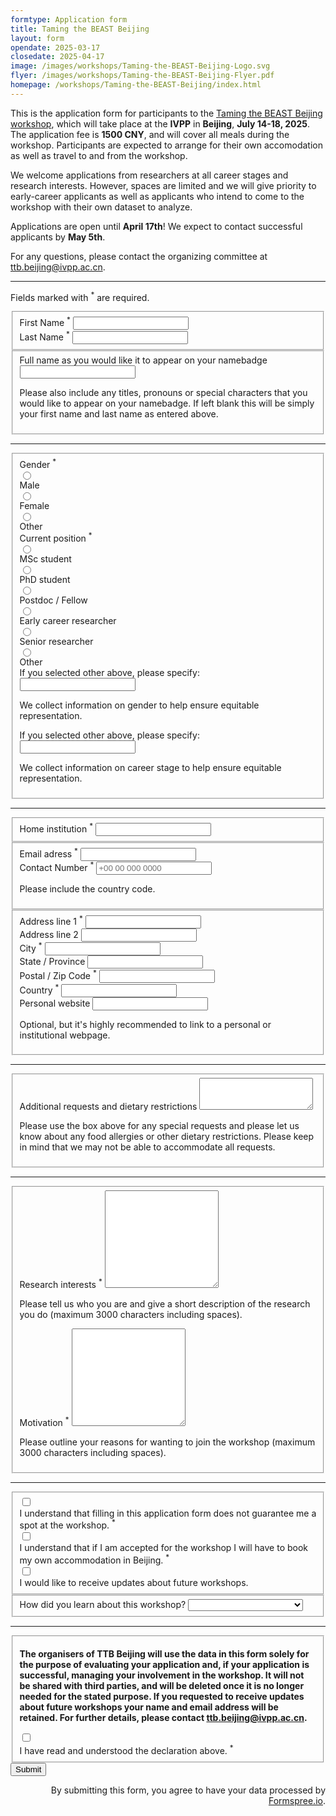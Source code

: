 ```yaml
---
formtype: Application form
title: Taming the BEAST Beijing
layout: form
opendate: 2025-03-17
closedate: 2025-04-17
image: /images/workshops/Taming-the-BEAST-Beijing-Logo.svg
flyer: /images/workshops/Taming-the-BEAST-Beijing-Flyer.pdf
homepage: /workshops/Taming-the-BEAST-Beijing/index.html
---
```




This is the application form for participants to the [Taming the BEAST Beijing workshop]( {{page.homepage}} ), which will take place at the **IVPP** in **Beijing**, **July 14-18, 2025**. The application fee is **1500 CNY**, and will cover all meals during the workshop. Participants are expected to arrange for their own accomodation as well as travel to and from the workshop.

We welcome applications from researchers at all career stages and research interests. However, spaces are limited and we will give priority to early-career applicants as well as applicants who intend to come to the workshop with their own dataset to analyze.

Applications are open until **April 17th**! We expect to contact successful applicants by **May 5th**.

For any questions, please contact the organizing committee at [ttb.beijing@ivpp.ac.cn](mailto:ttb.beijing@ivpp.ac.cn).



<div class="bigspacer"></div>
<hr>


<form
  action="https://formspree.io/f/mrbpbayd"
  class="fs-form"
  target="_top"
  method="POST"
>

<p class="fs-description" id="dpa-consent-description">
   	Fields marked with <sup>*</sup> are required.
</p>
<p></p>
<!--h2>Personal details </h2-->

  <fieldset class ="fs-layout__2-column">
    <div class="fs-field">
      <label class="fs-label" for="firstname">First Name <sup>*</sup></label>
      <input class="fs-input" id="firstname" name="firstname" required />
    </div>
    <div class="fs-field">
      <label class="fs-label" for="lastname">Last Name <sup>*</sup></label>
      <input class="fs-input" id="lastname" name="lastname" required />
    </div>
    <!-- Can't easily interrupt submission if not equals, so no real use -->
    <!--div class="fs-field">
      <label class="fs-label" for="email1">Email address <sup>*</sup></label>
      <input class="fs-input" id="email1" name="email1" required />
    </div>
    <div class="fs-field">
      <label class="fs-label" for="email2">Confirm email <sup>*</sup></label>
      <input class="fs-input" id="email2" name="email2" required />
    </div-->
	</fieldset>
	<fieldset>
	    <div class="fs-field">
	      <label class="fs-label" for="displayname">Full name as you would like it to appear on your namebadge</label>
	      <input class="fs-input" id="displayname" name="displayname"/>
	      <p class="fs-description" id="dpa-consent-description">
        	Please also include any titles, pronouns or special characters that you would like to appear on your namebadge. If left blank this will be simply your first name and last name as entered above.
      	  </p>
	    </div> 
	</fieldset>
	<hr>
  <fieldset class ="fs-layout__2-column">
  <!-- Gender radios start -->
	<div class="fs-field">
	    <label class="fs-label">Gender <sup>*</sup></label>	    
	    <div class="fs-radio-group">
	      <div class="fs-radio-field">
	        <div class="fs-radio-wrapper">
	          <input
	            class="fs-radio"
	            id="isMale"
	            name="gender"
	            required
	            type="radio"
	            value="male"
	          />
	        </div>
	        <div>
	          <label class="fs-label" for="isMale">Male</label>
	        </div>
	      </div>
	      <div class="fs-radio-field">
	        <div class="fs-radio-wrapper">
	          <input
	            class="fs-radio"
	            id="isFemale"
	            name="gender"
	            required
	            type="radio"
	            value="female"
	          />
	        </div>
	        <div>
	          <label class="fs-label" for="isFemale">Female</label>
	        </div>
	      </div>	
	      <div class="fs-radio-field">
	        <div class="fs-radio-wrapper">
	          <input
	            class="fs-radio"
	            id="isOtherGender"
	            name="gender"
	            required
	            type="radio"
	            value="other"
	          />
	        </div>
	        <div>
	          <label class="fs-label" for="isOtherGender">Other</label>
	        </div>
	      </div>	      	    
	    </div>
  	</div>
  	<!-- Gender radios end -->
  	<!-- Position radios start -->
	<div class="fs-field">
	    <label class="fs-label">Current position <sup>*</sup></label>
	    <div class="fs-radio-group">
	      <div class="fs-radio-field">
	        <div class="fs-radio-wrapper">
	          <input
	            class="fs-radio"
	            id="isMSc"
	            name="position"
	            required
	            type="radio"
	            value="msc"
	          />
	        </div>
	        <div>
	          <label class="fs-label" for="isMSc">MSc student</label>
	        </div>
	      </div>
	      <div class="fs-radio-field">
	        <div class="fs-radio-wrapper">
	          <input
	            class="fs-radio"
	            id="isPhD"
	            name="position"
	            required
	            type="radio"
	            value="phd"
	          />
	        </div>
	        <div>
	          <label class="fs-label" for="isPhD">PhD student</label>
	        </div>
	      </div>
	      <div class="fs-radio-field">
	        <div class="fs-radio-wrapper">
	          <input
	            class="fs-radio"
	            id="isPostdoc"
	            name="position"
	            required
	            type="radio"
	            value="postdoc"
	          />
	        </div>
	        <div>
	          <label class="fs-label" for="isPostdoc">Postdoc / Fellow</label>
	        </div>
	      </div>
	      <div class="fs-radio-field">
	        <div class="fs-radio-wrapper">
	          <input
	            class="fs-radio"
	            id="isECR"
	            name="position"
	            required
	            type="radio"
	            value="ecr"
	          />
	        </div>
	        <div>
	          <label class="fs-label" for="isECR">Early career researcher</label>
	        </div>
	      </div>
	      <div class="fs-radio-field">
	        <div class="fs-radio-wrapper">
	          <input
	            class="fs-radio"
	            id="isSenior"
	            name="position"
	            required
	            type="radio"
	            value="senior"
	          />
	        </div>
	        <div>
	          <label class="fs-label" for="isSenior">Senior researcher</label>
	        </div>
	      </div>
	      <div class="fs-radio-field">
	        <div class="fs-radio-wrapper">
	          <input
	            class="fs-radio"
	            id="isOtherPosition"
	            name="position"
	            required
	            type="radio"
	            value="other"
	          />
	        </div>
	        <div>
	          <label class="fs-label" for="isOtherPosition">Other</label>
	        </div>
	      </div>	      
	    </div>
  	</div>
  	<!-- Position radios end -->
  	<div class="fs-field">
      <label class="fs-label" for="genderOther">If you selected other above, please specify:</label>
      <input class="fs-input" id="genderOther" name="genderOther"/>
      <p class="fs-description" id="gender-description">
        We collect information on gender to help ensure equitable representation.
      </p>
    </div>    
    <div class="fs-field">
      <label class="fs-label" for="positionOther">If you selected other above, please specify:</label>
      <input class="fs-input" id="positionOther" name="positionOther"/>
      <p class="fs-description" id="gender-description">
        We collect information on career stage to help ensure equitable representation.
      </p>
    </div>           
  </fieldset>
  <hr>

  <fieldset>
  	<div class="fs-field">
      <label class="fs-label" for="institution">Home institution <sup>*</sup></label>
      <input class="fs-input" id="institution" name="institution" required />
    </div>
  </fieldset>

  <fieldset class ="fs-layout__2-column">
    <div class="fs-field ">
      <label class="fs-label" for="email">Email adress <sup>*</sup></label>
      <input class="fs-input" id="email" name="email" required />
    </div>
    <div class="fs-field">
      <label class="fs-label" for="phone">Contact Number <sup>*</sup></label>
      <input
        class="fs-input"
        id="phone"
        name="phone"
        placeholder="+00 00 000 0000"
        required
      />
      <p class="fs-description" id="phone-description">
        Please include the country code.
      </p>
    </div>
  </fieldset>

  <fieldset class ="fs-layout__2-column">
    <div class="fs-field">
      <label class="fs-label" for="address-1">Address line 1 <sup>*</sup></label>
      <input class="fs-input" id="address-1" name="address-1" required/>
    </div>
    <div class="fs-field">
      <label class="fs-label" for="address-2">Address line 2</label>
      <input class="fs-input" id="address-2" name="address-2" />
    </div>
    <div class="fs-field">
      <label class="fs-label" for="city">City <sup>*</sup></label>
      <input class="fs-input" id="city" name="city" required/>        
    </div>
    <div class="fs-field">
      <label class="fs-label" for="state">State / Province</label>
      <input class="fs-input" id="state" name="state" />
    </div>
    <div class="fs-field">
      <label class="fs-label" for="zip-code">Postal / Zip Code <sup>*</sup></label>
      <input class="fs-input" id="zip-code" name="zip-code" required/>
    </div>
    <div class="fs-field">
      <label class="fs-label" for="country">Country <sup>*</sup></label>
      <input class="fs-input" id="country" name="country" required/>
    </div>
    <div class="fs-field">
      <label class="fs-label" for="website">Personal website</label>
      <input class="fs-input" id="website" name="website" />      
      <p class="fs-description">
      	Optional, but it's highly recommended to link to a personal or institutional webpage.
      </p>
    </div>    
  </fieldset>
  <hr>

  <fieldset>
    <div class="fs-field">
      <label class="fs-label" for="special-requests">Additional requests and dietary restrictions</label>
      <textarea
        class="fs-textarea"
        id="special-requests"
        name="special-requests"
        rows=3
      ></textarea>
      <p class="fs-description">
        Please use the box above for any special requests and please let us know about any food allergies or other dietary restrictions. Please keep in mind that we may not be able to accommodate all requests. 
      </p>
    </div>
  </fieldset>
  <hr>

  <!--h2>Motivation </h2-->
  <fieldset>
    <div class="fs-field">
      <label class="fs-label" for="interests">Research interests <sup>*</sup></label>
      <textarea
        class="fs-textarea"
        id="interests"
        name="interests"
        rows=10
        maxlength=3000
        required
      ></textarea>
      <p class="fs-description">
        Please tell us who you are and give a short description of the research you do (maximum 3000 characters including spaces).
      </p>
    </div>
    <div class="fs-field">
      <label class="fs-label" for="motivation">Motivation <sup>*</sup></label>
      <textarea
        class="fs-textarea"
        id="motivation"
        name="motivation"
        rows=10
        maxlength=3000
        required
      ></textarea>
      <p class="fs-description">
        Please outline your reasons for wanting to join the workshop (maximum 3000 characters including spaces). 
      </p>
    </div>
  </fieldset>
  <hr>


  <fieldset>
    <div class="fs-checkbox-field">
	    <div class="fs-checkbox-wrapper">
	      <input
	        class="fs-checkbox"
	        id="understand-application"
	        name="understand-application"
	        required
	        type="checkbox"
	        value="understand-application"
	      />
	    </div>
    	<div>
     	<label class="fs-label" for="understand-application">
        	I understand that filling in this application form does not guarantee me a spot at the workshop. <sup>*</sup>
      	</label>
      	</div>
    </div>
    <div class="fs-checkbox-field">
	    <div class="fs-checkbox-wrapper">
	      <input
	        class="fs-checkbox"
	        id="understand-accommodation"
	        name="understand-accommodation"
	        required
	        type="checkbox"
	        value="understand-accommodation"
	      />
	    </div>
    	<div>
     	<label class="fs-label" for="understand-accommodation">
        	I understand that if I am accepted for the workshop I will have to book my own accommodation in Beijing. <sup>*</sup>
      	</label>
      	</div>
    </div>
    <div class="fs-checkbox-field">
	    <div class="fs-checkbox-wrapper">
	      <input
	        class="fs-checkbox"
	        id="updates"
	        name="updates"
	        type="checkbox"
	        value="updates"
	      />
	    </div>
    	<div>
     	<label class="fs-label" for="updates">
        	I would like to receive updates about future workshops. 
      	</label>
      	</div>
    </div>
  	</fieldset>
  	<fieldset class ="fs-layout__2-column">
    <div class="fs-field">
      <label class="fs-label" for="discover">How did you learn about this workshop?</label>
      <select class="fs-select" id="discover" name="discover">
      	<option value="blank"></option>        
      	<option value="website">Taming the BEAST website</option>        
        <option value="social-media">Social Media</option>
        <option value="email">Email</option>        
        <option value="word-of-mouth">Word of mouth</option>        
        <option value="other">Other</option>        
      </select>
    </div>    
  </fieldset>
  <hr>
    <fieldset>
      <p class="fs-label"><b>
			  The organisers of TTB Beijing will use the data in this form solely for the purpose of evaluating your application and, if your application is successful, managing your involvement in the workshop.  It will not be shared with third parties, and will be deleted once it is no longer needed for the stated purpose. If you requested to receive updates about future workshops your name and email address will be retained. For further details, please contact <a href="mailto:ttb.beijing@ivpp.ac.cn">ttb.beijing@ivpp.ac.cn</a>.
			</b></p>
		<div class="fs-checkbox-field">
	    <div class="fs-checkbox-wrapper">
	      <input
	        class="fs-checkbox"
	        id="understand-declaration"
	        name="understand-declaration"
	        required
	        type="checkbox"
	        value="understand-declaration"
	      />
	    </div>
    	<div>
     	<label class="fs-label" for="understand-declaration">
        	I have read and understood the declaration above. <sup>*</sup>
      </label>
      </div>
    </div>
  </fieldset>



  <div class="fs-button-group">
    <button class="fs-button" type="submit">Submit</button>
  </div>
  <p class="fs-description" align="right">By submitting this form, you agree to have your data processed by <a href="http://Formspree.io">Formspree.io</a>.</p>
</form>


